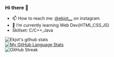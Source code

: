 ### Hi there 👋
- 📫 How to reach me: [@ekjot__](https://www.instagram.com/ekjot__/)  on instagram
- 🌱 I’m currently learning Web Dev(HTML,CSS,JS)
- Skillset: C/C++,Java


![Ekjot's github stats](https://github-readme-stats.vercel.app/api?username=Ekjot07&show_icons=true&count_private=true&theme=omni) 
<br>
  [![My GitHub Language Stats](https://github-readme-stats.vercel.app/api/top-langs/?username=Ekjot07&langs_count=5&theme=omni)]()
  <br>
![GitHub Streak](http://github-readme-streak-stats.herokuapp.com?user=Ekjot07&theme=omni)
